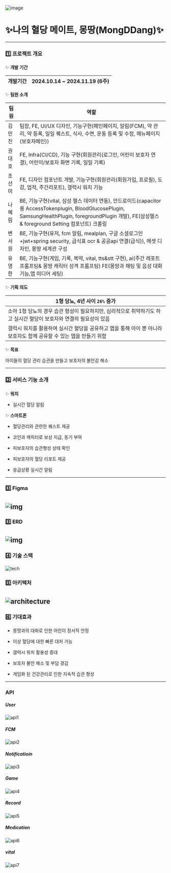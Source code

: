 ![image](https://github.com/user-attachments/assets/a2a9f53e-87cf-4c61-807b-e6a1686f1d2b)

# ✨나의 혈당 메이트, 몽땅(MongDDang)✨

---

### 1️⃣ 프로젝트 개요

✨ **개발 기간**

| 개발기간 | 2024.10.14 ~ 2024.11.19 (6주) |
| ---- | ---------------------------- |

✨ **팀원 소개**

| 팀원  | 역할                                                                   |
| --- | -------------------------------------------------------------------- |
| 김민진 | 팀장, FE, UI/UX 디자인, 기능구현(메인페이지, 알림(FCM), 약 관리, 약 등록, 일일 퀘스트, 식사, 수면, 운동 등록 및 수정, 메뉴페이지(보호자메인))   |
| 권대호 | FE, Infra(CI/CD), 기능 구현(회원관리(로그인, 어린이 보호자 연결), 어린이/보호자 화면 기록, 일일 기록) |
| 조선미 | FE, 디자인 컴포넌트 개발, 기능구현(회원관리(회원가입, 프로필), 도감, 업적, 주간리포트), 갤럭시 워치 기능     |
| 나혜림 | BE, 기능구현(vital, 삼성 헬스 데이터 연동), 안드로이드(capacitor 용 AccessTokenplugin, BloodGlucosePlugin, SamsungHealthPlugin, foregroundPlugin 개발), FE(삼성헬스 & foreground Setting 컴포넌트) 크롤링                                                   |
| 변서원 | BE, 기능구현(유저, fcm 알림, mealplan, 구글 소셜로그인+jwt+spring security, 급식표 ocr & 공공api 연결(급식)), 에셋 디자인, 몽땅 세계관 구성                                                |
| 유영한 | BE, 기능구현(게임, 기록, 복약, vital, tts&stt 구현), ai(주간 레포트 프롬프팅& 몽땅 캐릭터 성격 프롬프팅) FE(몽땅과 채팅 및 음성 대화 기능,앱 미디어 세팅)                                                        |

✨ **기획 의도**

| 1형 당뇨, 4년 사이 `26%` 증가                                               |
| ------------------------------------------------------------------- |
| 소아 1형 당뇨의 경우 습관 형성이 필요하지만, 심리적으로 취약하기도 하고 실시간 혈당이 보호자와 연결의 필요성이 있음  |
| 갤럭시 워치를 활용하여 실시간 혈당을 공유하고 앱을 통해 아이 뿐 아니라 보호자도 함께 공유할 수 있는 앱을 만들기 위함 |

✨ **목표**

아이들의 혈당 관리 습관을 만들고 보호자의 불안감 해소

---

### 2️⃣ 서비스 기능 소개

✨ **워치**

- 실시간 혈당 알림

✨ **스마트폰**

- 혈당관리와 관련한 퀘스트 제공

- 코인과 캐릭터로 보상 지급, 동기 부여

- 피보호자의 습관형성 상태 확인

- 피보호자의 혈당 리포트 제공

- 응급상황 실시간 알림

---

### 3️⃣ Figma

## ![img](https://github.com/user-attachments/assets/219cf8fb-61e6-43a8-bc66-41d4fcf83084)


### 3️⃣ ERD

## ![img](https://github.com/user-attachments/assets/86f10298-0eba-44ad-98bb-8c64824f31a3)

### 4️⃣ 기술 스택

![tech](https://github.com/user-attachments/assets/7113b0c0-ca0f-4d05-bcc6-90cfdaf7f6c5)

### 5️⃣ 아키텍처

## ![architecture](https://github.com/user-attachments/assets/21a70537-0814-44ff-8cff-6f352cc55996)

### 6️⃣ 기대효과

- 몽땅과의 대화로 인한 어린이 정서적 안정

- 이상 혈당에 대한 빠른 대처 가능

- 갤럭시 워치 활용성 증대

- 보호자 불안 해소 및 부담 경감

- 게임화 된 건강관리로 인한 지속적 습관 형성

---

### API

##### User

![api1](https://github.com/user-attachments/assets/7a265de4-2aa1-46c3-a526-4bcd8ea59290)

##### FCM

![api2](https://github.com/user-attachments/assets/1f650722-1216-4560-a958-03d8f1b7cded)

##### Notificatioin

![api3](https://github.com/user-attachments/assets/f173c674-45c5-4fc8-b3de-365a53eaa34b)

##### Game

![api4](https://github.com/user-attachments/assets/a3dae63c-1d7b-4c60-baa0-0ea133d70ee8)

##### Record

![api5](https://github.com/user-attachments/assets/ee8d3459-4436-4c4f-ba3c-6f3dd0b99a8e)

##### Medication

![api6](https://github.com/user-attachments/assets/401eb970-ed22-4b09-936a-874d23b3b646)

##### vital

![api7](https://github.com/user-attachments/assets/a1ccd675-9f8f-41bf-9674-6745bb8584d7)
